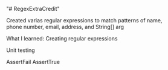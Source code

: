 "# RegexExtraCredit" 

Created varias regular expressions to match patterns of name,  
phone number, email, address, and String[] arg

What I learned:
Creating regular expressions

Unit testing

AssertFail
AssertTrue
